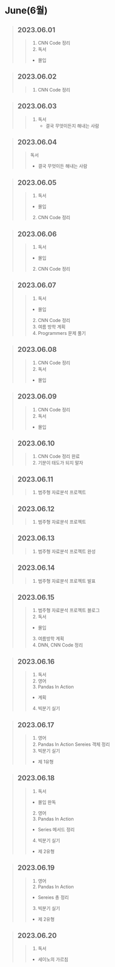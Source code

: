 # June(6월)

> ## 2023.06.01
> > 1. CNN Code 정리
> > 2. 독서
> >   - 몰입

> ## 2023.06.02
> > 1. CNN Code 정리

> ## 2023.06.03
> > 1. 독서
> >     - 결국 무엇이든지 해내는 사람

> ## 2023.06.04
> > 독서
> >   - 결국 무엇이든 해내는 사람

> ## 2023.06.05
> > 1. 독서
> >   - 몰입
> > 2. CNN Code 정리

> ## 2023.06.06
> > 1. 독서
> >   - 몰입
> > 2. CNN Code 정리

> ## 2023.06.07
> > 1. 독서
> >   - 몰입
> > 2. CNN Code 정리
> > 3. 여름 방학 계획
> > 4. Programmers 문제 풀기

> ## 2023.06.08
> > 1. CNN Code 정리
> > 2. 독서
> >   - 몰입

> ## 2023.06.09
> > 1. CNN Code 정리
> > 2. 독서
> >   - 몰입

> ## 2023.06.10
> > 1. CNN Code 정리 완료
> > 2. 기분이 태도가 되지 말자

> ## 2023.06.11
> > 1. 범주형 자료분석 프로젝트

> ## 2023.06.12
> > 1. 범주형 자료분석 프로젝트

> ## 2023.06.13
> > 1. 범주형 자료분석 프로젝트 완성

> ## 2023.06.14
> > 1. 범주형 자료분석 프로젝트 발표 

> ## 2023.06.15
> > 1. 범주형 자료분석 프로젝트 블로그
> > 2. 독서
> >   - 몰입
> > 3. 여름방학 계획
> > 4. DNN, CNN Code 정리

> ## 2023.06.16
> > 1. 독서
> > 2. 영어
> > 3. Pandas In Action
> >   - 계획
> > 4. 빅분기 실기

> ## 2023.06.17
> > 1. 영어
> > 2. Pandas In Action
> >   Sereies 객체 정리
> > 3. 빅분기 실기
> >   - 제 1유형

> ## 2023.06.18
> > 1. 독서
> >   - 몰입 완독
> > 2. 영어
> > 3. Pandas In Action
> >   - Series 메서드 정리
> > 4. 빅분기 실기
> >   - 제 2유형

> ## 2023.06.19
> > 1. 영어
> > 2. Pandas In Action
> >   - Sereies 총 정리
> > 3. 빅분기 실기
> >   - 제 2유형

> ## 2023.06.20
> > 1. 독서
> >   - 세이노의 가르침
